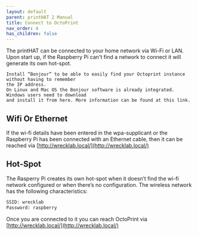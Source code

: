 ```yaml
---
layout: default
parent: printHAT 2 Manual
title: Connect to OctoPrint
nav_order: 4
has_children: false
---
```


The printHAT can be connected to your home network via Wi-Fi or LAN. Upon start up, if the Raspberry Pi can't find a network to connect it will generate its own hot-spot.

```text
Install “Bonjour” to be able to easily find your Octoprint instance without having to remember
the IP address.
On Linux and Mac OS the Bonjour software is already integrated. Windows users need to download
and install it from here. More information can be found at this link.
```

## Wifi Or Ethernet
If the wi-fi details have been entered in the wpa-supplicant or the Raspberry Pi has been connected with an Ethernet cable, then it can be reached via [http://wrecklab.local/](http://wrecklab.local/)

## Hot-Spot
The Rasperry Pi creates its own hot-spot when it doesn’t find the wi-fi network configured or when there’s no configuration. The wireless network has the following characteristics:

```bash
SSID: wrecklab
Password: raspberry
```

Once you are connected to it you can reach OctoPrint via [http://wrecklab.local/](http://wrecklab.local/)
